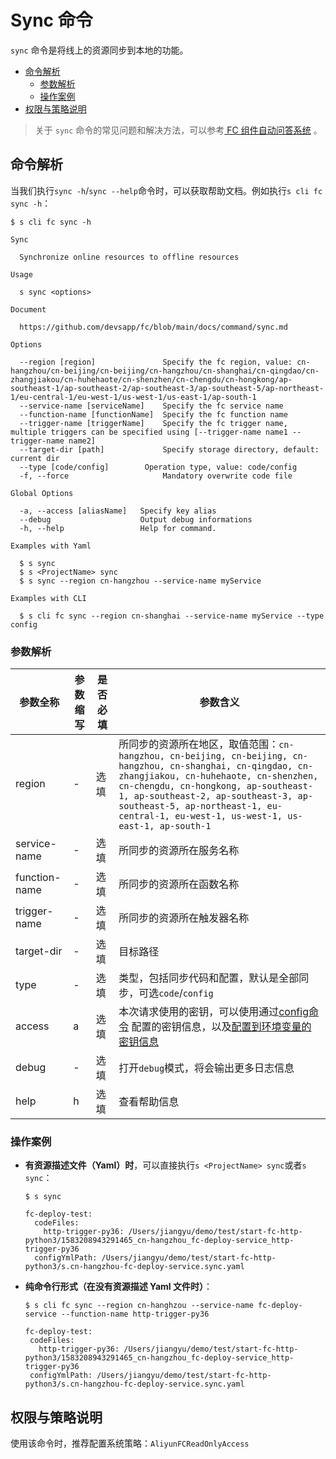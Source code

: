 # Sync 命令

`sync` 命令是将线上的资源同步到本地的功能。

- [命令解析](#命令解析)
    - [参数解析](#参数解析)
    - [操作案例](#操作案例)
- [权限与策略说明](#权限与策略说明)

> 关于 `sync` 命令的常见问题和解决方法，可以参考[ FC 组件自动问答系统](http://qa.devsapp.cn/fc?type=sync) 。

## 命令解析

当我们执行`sync -h`/`sync --help`命令时，可以获取帮助文档。例如执行`s cli fc sync -h`：

```shell script
$ s cli fc sync -h

Sync

  Synchronize online resources to offline resources 

Usage

  s sync <options>  

Document
  
  https://github.com/devsapp/fc/blob/main/docs/command/sync.md                  

Options
 
  --region [region]               Specify the fc region, value: cn-hangzhou/cn-beijing/cn-beijing/cn-hangzhou/cn-shanghai/cn-qingdao/cn-zhangjiakou/cn-huhehaote/cn-shenzhen/cn-chengdu/cn-hongkong/ap-southeast-1/ap-southeast-2/ap-southeast-3/ap-southeast-5/ap-northeast-1/eu-central-1/eu-west-1/us-west-1/us-east-1/ap-south-1  
  --service-name [serviceName]    Specify the fc service name  
  --function-name [functionName]  Specify the fc function name   
  --trigger-name [triggerName]    Specify the fc trigger name, multiple triggers can be specified using [--trigger-name name1 --trigger-name name2]                                                        
  --target-dir [path]             Specify storage directory, default: current dir                                
  --type [code/config]        Operation type, value: code/config
  -f, --force                     Mandatory overwrite code file                                  

Global Options

  -a, --access [aliasName]   Specify key alias         
  --debug                    Output debug informations 
  -h, --help                 Help for command.             

Examples with Yaml

  $ s sync                                                
  $ s <ProjectName> sync                                  
  $ s sync --region cn-hangzhou --service-name myService  

Examples with CLI

  $ s cli fc sync --region cn-shanghai --service-name myService --type config 
```

### 参数解析

| 参数全称 | 参数缩写 | 是否必填 | 参数含义 |
|-----|-----|-----|-----|
| region | - | 选填 | 所同步的资源所在地区，取值范围：`cn-hangzhou, cn-beijing, cn-beijing, cn-hangzhou, cn-shanghai, cn-qingdao, cn-zhangjiakou, cn-huhehaote, cn-shenzhen, cn-chengdu, cn-hongkong, ap-southeast-1, ap-southeast-2, ap-southeast-3, ap-southeast-5, ap-northeast-1, eu-central-1, eu-west-1, us-west-1, us-east-1, ap-south-1` |
| service-name | - | 选填 | 所同步的资源所在服务名称 |
| function-name | - | 选填 | 所同步的资源所在函数名称 |
| trigger-name | - | 选填 | 所同步的资源所在触发器名称 |
| target-dir | - | 选填 | 目标路径 |
| type | - | 选填 | 类型，包括同步代码和配置，默认是全部同步，可选`code`/`config` |
| access | a | 选填 | 本次请求使用的密钥，可以使用通过[config命令](https://github.com/Serverless-Devs/Serverless-Devs/tree/master/docs/zh/command/config.md#config-add-命令) 配置的密钥信息，以及[配置到环境变量的密钥信息](https://github.com/Serverless-Devs/Serverless-Devs/tree/master/docs/zh/command/config.md#通过环境变量配置密钥信息) |
| debug | - | 选填 | 打开`debug`模式，将会输出更多日志信息 |
| help | h | 选填 | 查看帮助信息 |

### 操作案例

- **有资源描述文件（Yaml）时**，可以直接执行`s <ProjectName> sync`或者`s sync`：
    ```text
    $ s sync
  
    fc-deploy-test: 
      codeFiles: 
        http-trigger-py36: /Users/jiangyu/demo/test/start-fc-http-python3/1583208943291465_cn-hangzhou_fc-deploy-service_http-trigger-py36
      configYmlPath: /Users/jiangyu/demo/test/start-fc-http-python3/s.cn-hangzhou-fc-deploy-service.sync.yaml
    ``` 
- **纯命令行形式（在没有资源描述 Yaml 文件时）**：
     ```text
    $ s cli fc sync --region cn-hanghzou --service-name fc-deploy-service --function-name http-trigger-py36
  
    fc-deploy-test: 
      codeFiles: 
        http-trigger-py36: /Users/jiangyu/demo/test/start-fc-http-python3/1583208943291465_cn-hangzhou_fc-deploy-service_http-trigger-py36
      configYmlPath: /Users/jiangyu/demo/test/start-fc-http-python3/s.cn-hangzhou-fc-deploy-service.sync.yaml
    ```    
## 权限与策略说明

使用该命令时，推荐配置系统策略：`AliyunFCReadOnlyAccess`
